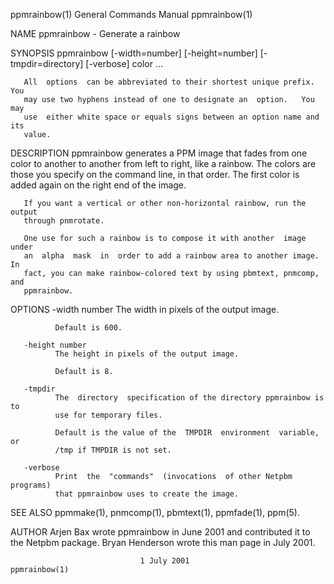 ppmrainbow(1)              General Commands Manual              ppmrainbow(1)

NAME
       ppmrainbow - Generate a rainbow

SYNOPSIS
       ppmrainbow [-width=number] [-height=number]
       [-tmpdir=directory] [-verbose] color ...

       All  options  can be abbreviated to their shortest unique prefix.  You
       may use two hyphens instead of one to designate an  option.   You  may
       use  either white space or equals signs between an option name and its
       value.

DESCRIPTION
       ppmrainbow generates a PPM image that fades from one color to  another
       to  another  from left to right, like a rainbow.  The colors are those
       you specify on the command line, in that order.  The  first  color  is
       added again on the right end of the image.

       If you want a vertical or other non-horizontal rainbow, run the output
       through pnmrotate.

       One use for such a rainbow is to compose it with another  image  under
       an  alpha  mask  in  order to add a rainbow area to another image.  In
       fact, you can make rainbow-colored text by using pbmtext, pnmcomp, and
       ppmrainbow.

OPTIONS
       -width number
              The width in pixels of the output image.

              Default is 600.

       -height number
              The height in pixels of the output image.

              Default is 8.

       -tmpdir
              The  directory  specification of the directory ppmrainbow is to
              use for temporary files.

              Default is the value of the  TMPDIR  environment  variable,  or
              /tmp if TMPDIR is not set.

       -verbose
              Print  the  "commands"  (invocations  of other Netpbm programs)
              that ppmrainbow uses to create the image.

SEE ALSO
       ppmmake(1), pnmcomp(1), pbmtext(1), ppmfade(1), ppm(5).

AUTHOR
       Arjen Bax wrote ppmrainbow in June 2001  and  contributed  it  to  the
       Netpbm package.  Bryan Henderson wrote this man page in July 2001.

                                 1 July 2001                    ppmrainbow(1)
